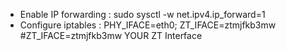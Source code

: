 -  Enable IP forwarding : sudo sysctl -w net.ipv4.ip_forward=1
-  Configure iptables : PHY_IFACE=eth0; ZT_IFACE=ztmjfkb3mw   #ZT_IFACE=ztmjfkb3mw YOUR ZT Interface
